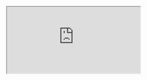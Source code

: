 


<iframe height=180 width=360 src='https://upos-sz-mirrorkodo.bilivideo.com/upgcxcode/64/63/227246364/227246364-1-16.mp4?e=ig8euxZM2rNcNbdlhoNvNC8BqJIzNbfq9rVEuxTEnE8L5F6VnEsSTx0vkX8fqJeYTj_lta53NCM=&uipk=5&nbs=1&deadline=1611918189&gen=playurl&os=kodobv&oi=1866714693&trid=5de70cbbba3541388c8345d87fcd6a69h&platform=html5&upsig=163f02bef0910c3d8cf21599c2517fdc&uparams=e,uipk,nbs,deadline,gen,os,oi,trid,platform&mid=0&logo=80000000?t=app.bilibili.com'>
